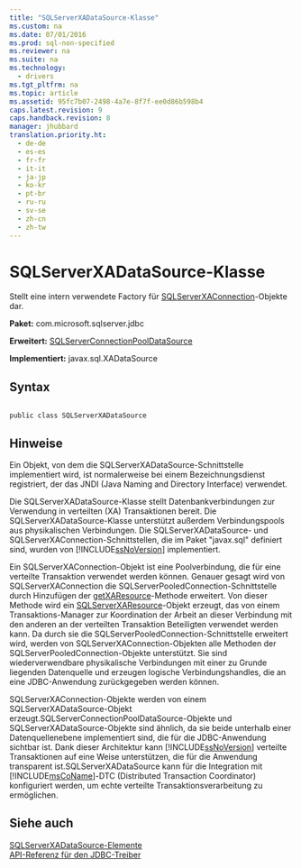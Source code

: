 ```yaml
---
title: "SQLServerXADataSource-Klasse"
ms.custom: na
ms.date: 07/01/2016
ms.prod: sql-non-specified
ms.reviewer: na
ms.suite: na
ms.technology: 
  - drivers
ms.tgt_pltfrm: na
ms.topic: article
ms.assetid: 95fc7b07-2498-4a7e-8f7f-ee0d86b598b4
caps.latest.revision: 9
caps.handback.revision: 8
manager: jhubbard
translation.priority.ht: 
  - de-de
  - es-es
  - fr-fr
  - it-it
  - ja-jp
  - ko-kr
  - pt-br
  - ru-ru
  - sv-se
  - zh-cn
  - zh-tw
---
```

# SQLServerXADataSource-Klasse
  Stellt eine intern verwendete Factory für [SQLServerXAConnection](../content/SQLServerXAConnection-Class.md)\-Objekte dar.  
  
 **Paket:** com.microsoft.sqlserver.jdbc  
  
 **Erweitert:** [SQLServerConnectionPoolDataSource](../content/SQLServerConnectionPoolDataSource-Class.md)  
  
 **Implementiert:** javax.sql.XADataSource  
  
## Syntax  
  
```  
  
public class SQLServerXADataSource  
```  
  
## Hinweise  
 Ein Objekt, von dem die SQLServerXADataSource\-Schnittstelle implementiert wird, ist normalerweise bei einem Bezeichnungsdienst registriert, der das JNDI \(Java Naming and Directory Interface\) verwendet.  
  
 Die SQLServerXADataSource\-Klasse stellt Datenbankverbindungen zur Verwendung in verteilten \(XA\) Transaktionen bereit. Die SQLServerXADataSource\-Klasse unterstützt außerdem Verbindungspools aus physikalischen Verbindungen. Die SQLServerXADataSource\- und SQLServerXAConnection\-Schnittstellen, die im Paket "javax.sql" definiert sind, wurden von [!INCLUDE[ssNoVersion](../content/includes/ssNoVersion_md.md)] implementiert.  
  
 Ein SQLServerXAConnection\-Objekt ist eine Poolverbindung, die für eine verteilte Transaktion verwendet werden können. Genauer gesagt wird von SQLServerXAConnection die SQLServerPooledConnection\-Schnittstelle durch Hinzufügen der [getXAResource](../content/getXAResource-Method--SQLServerXAConnection-.md)\-Methode erweitert. Von dieser Methode wird ein [SQLServerXAResource](../content/SQLServerXAResource-Class.md)\-Objekt erzeugt, das von einem Transaktions\-Manager zur Koordination der Arbeit an dieser Verbindung mit den anderen an der verteilten Transaktion Beteiligten verwendet werden kann. Da durch sie die SQLServerPooledConnection\-Schnittstelle erweitert wird, werden von SQLServerXAConnection\-Objekten alle Methoden der SQLServerPooledConnection\-Objekte unterstützt. Sie sind wiederverwendbare physikalische Verbindungen mit einer zu Grunde liegenden Datenquelle und erzeugen logische Verbindungshandles, die an eine JDBC\-Anwendung zurückgegeben werden können.  
  
 SQLServerXAConnection\-Objekte werden von einem SQLServerXADataSource\-Objekt erzeugt.SQLServerConnectionPoolDataSource\-Objekte und SQLServerXADataSource\-Objekte sind ähnlich, da sie beide unterhalb einer Datenquellenebene implementiert sind, die für die JDBC\-Anwendung sichtbar ist. Dank dieser Architektur kann [!INCLUDE[ssNoVersion](../content/includes/ssNoVersion_md.md)] verteilte Transaktionen auf eine Weise unterstützen, die für die Anwendung transparent ist.SQLServerXADataSource kann für die Integration mit [!INCLUDE[msCoName](../content/includes/msCoName_md.md)]\-DTC \(Distributed Transaction Coordinator\) konfiguriert werden, um echte verteilte Transaktionsverarbeitung zu ermöglichen.  
  
## Siehe auch  
 [SQLServerXADataSource-Elemente](../content/SQLServerXADataSource-Members.md)   
 [API-Referenz für den JDBC-Treiber](../content/JDBC-Driver-API-Reference.md)  
  
  